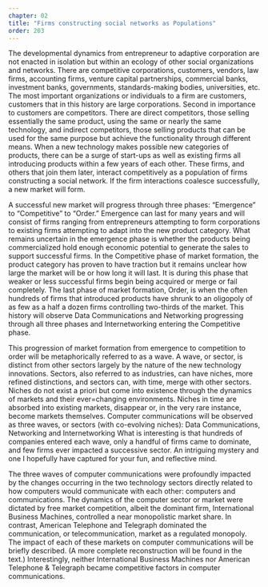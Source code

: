 ```yaml
---
chapter: 02
title: "Firms constructing social networks as Populations"
order: 203
---
```


The developmental dynamics from entrepreneur to adaptive corporation are not enacted in isolation but within an ecology of other social organizations and networks. There are competitive corporations, customers, vendors, law firms, accounting firms, venture capital partnerships, commercial banks, investment banks, governments, standards-making bodies, universities, etc. The most important organizations or individuals to a firm are customers, customers that in this history are large corporations. Second in importance to customers are competitors. There are direct competitors, those selling essentially the same product, using the same or nearly the same technology, and indirect competitors, those selling products that can be used for the same purpose but achieve the functionality through different means. When a new technology makes possible new categories of products, there can be a surge of start-ups as well as existing firms all introducing products within a few years of each other. These firms, and others that join them later, interact competitively as a population of firms constructing a social network. If the firm interactions coalesce successfully, a new market will form.

A successful new market will progress through three phases: “Emergence” to “Competitive” to “Order.” Emergence can last for many years and will consist of firms ranging from entrepreneurs attempting to form corporations to existing firms attempting to adapt into the new product category. What remains uncertain in the emergence phase is whether the products being commercialized hold enough economic potential to generate the sales to support successful firms. In the Competitive phase of market formation, the product category has proven to have traction but it remains unclear how large the market will be or how long it will last. It is during this phase that weaker or less successful firms begin being acquired or merge or fail completely. The last phase of market formation, Order, is when the often hundreds of firms that introduced products have shrunk to an oligopoly of as few as a half a dozen firms controlling two-thirds of the market. This history will observe Data Communications and Networking progressing through all three phases and Internetworking entering the Competitive phase.

This progression of market formation from emergence to competition to order will be metaphorically referred to as a wave. A wave, or sector, is distinct from other sectors largely by the nature of the new technology innovations. Sectors, also referred to as industries, can have niches, more refined distinctions, and sectors can, with time, merge with other sectors. Niches do not exist a priori but come into existence through the dynamics of markets and their ever=changing environments. Niches in time are absorbed into existing markets, disappear or, in the very rare instance, become markets themselves. Computer communications will be observed as three waves, or sectors (with co-evolving niches): Data Communications, Networking and Internetworking What is interesting is that hundreds of companies entered each wave, only a handful of firms came to dominate, and few firms ever impacted a successive sector. An intriguing mystery and one I hopefully have captured for your fun, and reflective mind.

The three waves of computer communications were profoundly impacted by the changes occurring in the two technology sectors directly related to how computers would communicate with each other: computers and communications. The dynamics of the computer sector or market were dictated by free market competition, albeit the dominant firm, International Business Machines, controlled a near monopolistic market share. In contrast, American Telephone and Telegraph dominated the communication, or telecommunication, market as a regulated monopoly. The impact of each of these markets on computer communications will be briefly described. (A more complete reconstruction will be found in the text.) Interestingly, neither International Business Machines nor American Telephone & Telegraph became competitive factors in computer communications.
